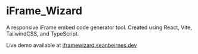 # iFrame_Wizard
A responsive iFrame embed code generator tool. Created using React, Vite, TailwindCSS, and TypeScript.

Live demo available at [iframewizard.seanbeirnes.dev](https://iframewizard.seanbeirnes.dev/)

